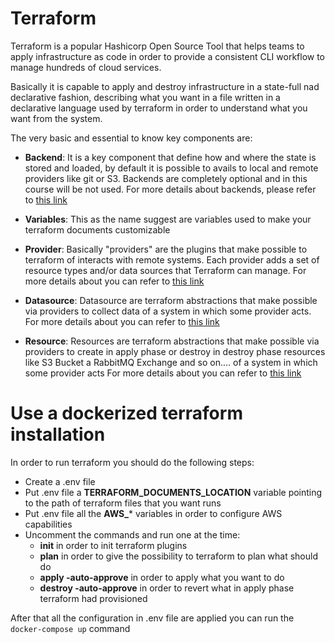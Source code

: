 # Terraform

Terraform is a popular Hashicorp Open Source Tool that helps teams to apply infrastructure as code in order to provide a 
consistent CLI workflow to manage hundreds of cloud services. 

Basically it is capable to apply and destroy infrastructure in a state-full nad declarative fashion, describing what 
you want in a file written in a declarative language used by terraform in order to understand what you want from the system.

The very basic and essential to know  key components are:
- **Backend**: It is a key component that define how and where the state is stored and loaded, by default it is possible 
  to avails to local and remote providers like git or S3. Backends are completely optional and in this course
  will be not used. 
  For more details about backends, please refer to [this link](https://www.terraform.io/docs/backends/index.html)
- **Variables**: This as the name suggest are variables used to make your terraform documents customizable 
- **Provider**: Basically "providers" are the plugins that make possible to terraform of interacts with remote systems.
  Each provider adds a set of resource types and/or data sources that Terraform can manage.
  For more details about you can refer to [this link](https://www.terraform.io/docs/configuration/blocks/providers/index.html)

- **Datasource**: Datasource are terraform abstractions that make possible via providers to collect data of a system in which some provider acts.
  For more details about you can refer to [this link](https://www.terraform.io/docs/configuration/data-sources.html)
- **Resource**: Resources are terraform abstractions that make possible via providers to create in apply phase or 
  destroy in destroy phase resources like S3 Bucket a RabbitMQ Exchange and so on.... of a system in which some provider acts
  For more details about you can refer to [this link](https://www.terraform.io/docs/configuration/blocks/resources/index.html)


# Use a dockerized terraform installation

In order to run terraform you should do the following steps:
- Create a .env file 
- Put .env file a **TERRAFORM_DOCUMENTS_LOCATION**
variable pointing to the path of terraform files that you want runs
- Put .env file all the **AWS_*** variables in order to configure AWS capabilities
- Uncomment the commands and run one at the time:
    - **init** in order to init terraform plugins
    - **plan** in order to give the possibility to terraform to plan what should do
    - **apply -auto-approve** in order to apply what you want to do
    - **destroy -auto-approve** in order to revert what in apply phase terraform had provisioned
  
After that all the configuration in .env file are applied you can run the ``` docker-compose up ``` command 